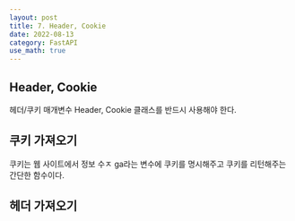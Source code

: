 ```yaml
---
layout: post
title: 7. Header, Cookie
date: 2022-08-13
category: FastAPI
use_math: true
---
```


## Header, Cookie

헤더/쿠키 매개변수 Header, Cookie 클래스를 반드시 사용해야 한다.

## 쿠키 가져오기

쿠키는 웹 사이트에서 정보 수ㅈ
ga라는 변수에 쿠키를 명시해주고 쿠키를 리턴해주는 간단한 함수이다. 

## 헤더 가져오기 
